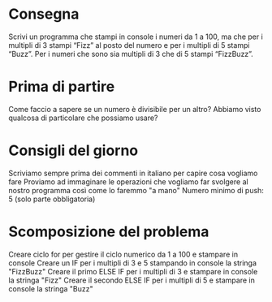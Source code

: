 # Consegna

Scrivi un programma che stampi in console i numeri da 1 a 100, ma che per i multipli di 3 stampi “Fizz” al posto del numero e per i multipli di 5 stampi “Buzz”. Per i numeri che sono sia multipli di 3 che di 5 stampi “FizzBuzz”.

# Prima di partire

Come faccio a sapere se un numero è divisibile per un altro? Abbiamo visto qualcosa di particolare che possiamo usare?

# Consigli del giorno

Scriviamo sempre prima dei commenti in italiano per capire cosa vogliamo fare
Proviamo ad immaginare le operazioni che vogliamo far svolgere al nostro programma così come lo faremmo "a mano"
Numero minimo di push: 5 (solo parte obbligatoria)

# Scomposizione del problema

Creare ciclo for per gestire il ciclo numerico da 1 a 100 e stampare in console
    Creare un IF per i multipli di 3 e 5 stampando in console la stringa "FizzBuzz"
    Creare il primo ELSE IF per i multipli di 3 e stampare in console la stringa "Fizz"
    Creare il secondo ELSE IF per i multipli di 5 e stampare in console la stringa "Buzz"